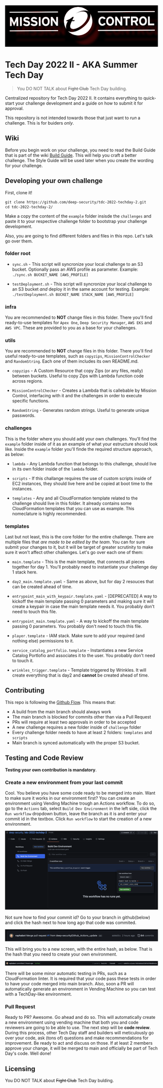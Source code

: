 ![Mission Control Logo](pics/logo-black-red.png)

# Tech Day 2022 II - AKA Summer Tech Day
> You DO NOT TALK about ~~Fight Club~~ Tech Day building.

Centralized repository for Tech Day 2022 II. It contains everything to quick-start your challenge development and a guide on how to submit it for approval.

This repository is not intended towards those that just want to *run* a challenge. This is for buiders *only*. 

## Wiki
Before you begin work on your challenge, you need to read the Build Guide that is part of the wiki [Build Guide](https://github.com/deep-security/tdc-2022-techday-2/wiki).  This will help you craft a better challenge.  The Style Guide will be used later when you create the wording for your challenge.

## Developing your own challenge

First, clone it!

```shell
git clone https://github.com/deep-security/tdc-2022-techday-2.git
cd tdc-2022-techday-2/
```

Make a copy the content of the `example` folder insisde the `challenges` and paste it to your respective challenge folder to bootstrap your challenge development. 

Also, you are going to find different folders and files in this repo. Let's talk go over them. 

### **folder root**

* `sync.sh` - This script will syncronize your local challenge to an S3 bucket. Optionally pass an AWS profile as parameter.
Example: `./sync.sh BUCKET_NAME [AWS_PROFILE]`

* `testDeployment.sh` - This script will syncronize your local challenge to an S3 bucket *and* deploy it in the same account for testing.
Example: `./testDeployment.sh BUCKET_NAME STACK_NAME [AWS_PROFILE]`

### **infra**

You are recommended to **NOT** change files in this folder. There you'll find ready-to-use templates for `Apex One`, `Deep Security Manager`, `AWS EKS` and `AWS VPC`. These are provided to you as a base for your challenges. 

### **utils**

You are recommended to **NOT** change files in this folder. There you'll find useful ready-to-use templates, such as `copyzips`, `MissionControlChecker` and `RandomString`. Each one of them includes its own README.md.

* `copyzips` - A Custom Resource that copy Zips (or any files, really) between buckets. Useful to copy Zips with Lambda function code across regions.

* `MissionControlChecker` - Creates a Lambda that is callebable by Mission Control, interfacing with it and the challenges in order to execute specific functions.

* `RandomString` - Generates random strings. Useful to generate unique passwords.

### **challenges**

This is the folder where you should add your own challenges. You'll find the `example` folder inside of it as an example of what your estructure should look like. Inside the `example` folder you'll finde the required structure approach, as below:

* `lambda` - Any Lambda function that belongs to this challenge, should live in its own folder inside of the `lambda` folder. 

* `scripts` - If this challange requires the use of custom scripts inside of EC2 instances, they should live here and be copied at boot time to the instances.

* `templates` - Any and all CloudFormation template related to the challenge should live in this folder. It already contains some CloudFormation templates that you can use as example. This nomeclature is highly recommended.

### **templates**

Last but not least, this is the core folder for the entire challenge. There are multiple files that *are made to be edited by the team*. You can for sure submit your changes to it, but it will be target of greater scrutinity to make sure it won't affect other challenges. Let's go over each one of them:

* `main.template` - This is the main template, that connects all pieces together for day 1. You'll probably need to instantiate your challenge day 1 stack here.

* `day2_main.template.yaml` - Same as above, but for day 2 resouces that can be created ahead of time.

* `entrypoint_main_with_keypair.template.yaml` - [DEPRECATED] A way to kickoff the main template passing 0 parameters and making sure it will create a keypair in case the main template needs it. You probably don't need to touch this file.

* `entrypoint_main.template.yaml` - A way to kickoff the main template passing 0 parameters. You probably don't need to touch this file.

* `player.template` - IAM stack. Make sure to add your required (and nothing else) permissions to it.

* `service_catalog_portfolio.template` - Instantiates a new Service Catalog Portlofio and associates it to the user. You probably don't need to touch it.

* `wrinkles_trigger.template` - Template triggered by Wrinkles. It will create everything that is day2 and **cannot** be created ahead of time.


## **Contributing**

This repo is following the [Github Flow](https://guides.github.com/introduction/flow/). This means that:
* A build from the main branch should always work
* The main branch is blocked for commits other than via a Pull Request
* PRs will require at least two approvals in order to be accepted
* A new challenge requires a new folder inside of `challenge` folder
* Every challenge folder needs to have at least 2 folders: `templates` and `scripts`
* Main branch is synced automatically with the proper S3 bucket.

## **Testing and Code Review**

**Testing your own contribution is mandatory**.

### **Create a new environment from your last commit**

Cool. You believe you have some code ready to be merged into main. Want to make sure it works in our environment first? You can create an environment using Vending Machine trough an Actions workflow. To do so, go to the `Actions` tab, select `Build Dev Environment` in the left side, click the `Run workflow` dropdown button, leave the branch as it is and enter your commit id in the textbox. Click `Run workflow` to start the creation of a new environment.

![Creating a new Dev Environment](pics/build-dev-environment.png)

Not sure how to find your commit id? Go to your branch in github(below) and click the hash next to how long ago that code was commited. 

![Commit header 1](pics/commit-header-1.png)

This will bring you to a new screen, with the entire hash, as below. That is the hash that you need to create your own environment.

![Commit header 2](pics/commit-header-2.png)

There will be some minor automatic testing in PRs, such as a CloudFormation linter. It is required that your code pass these tests in order to have your code merged into main branch. Also, soon a PR will automatically generate an environment in Vending Machine so you can test with a TechDay-like environment.

### Pull Request

Ready to PR? Awesome. Go ahead and do so. This will automatically create a new environment using vending machine that both you and code reviewers are going to be able to use. The next step will be **code review**. During this process, other Tech Day staff and builders will meticulously go over your code, ask (tons of) questions and make recommendations for improvement. Be ready to act and discuss on those. If at least 2 members approve your change, it will be merged to main and officially be part of Tech Day's code. Well done!

## Licensing

You DO NOT TALK about ~~Fight Club~~ Tech Day bulding.
